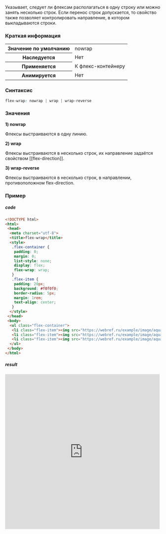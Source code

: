 Указывает, следует ли флексам располагаться в одну строку или можно занять несколько строк. Если перенос строк допускается, то свойство также позволяет контролировать направление, в котором выкладываются строки.

### Краткая информация
<table>
	<tbody>
		<tr>
			<th>Значение по умолчанию</th>
			<td>nowrap</td>
		</tr>
		<tr>
			<th>Наследуется</th>
			<td>Нет</td>
		</tr>
		<tr>
			<th>Применяется</th>
			<td>К флекс-контейнеру</td>
		</tr>
		<tr>
			<th>Анимируется</th>
			<td>Нет</td>
		</tr>
	</tbody>
</table>

### Синтаксис
```css
flex-wrap: nowrap | wrap | wrap-reverse
```

### Значения
__1) nowrap__

Флексы выстраиваются в одну линию.

__2) wrap__

Флексы выстраиваются в несколько строк, их направление задаётся свойством [[flex-direction]].

__3) wrap-reverse__

Флексы выстраиваются в несколько строк, в направлении, противоположном flex-direction.

### Пример
##### code
```html
<!DOCTYPE html> 
<html> 
 <head> 
  <meta charset="utf-8"> 
  <title>flex-wrap</title>
  <style>
   .flex-container {
    padding: 0;
    margin: 0;
    list-style: none;
    display: flex;
    flex-wrap: wrap;
   }
   .flex-item {
    padding: 20px;
    background: #f0f0f0;
    border-radius: 5px;
    margin: 1rem;
    text-align: center; 
   }
  </style>
 </head> 
 <body> 
  <ul class="flex-container">
   <li class="flex-item"><img src="https://webref.ru/example/image/aquaria1.jpg" alt=""></li>
   <li class="flex-item"><img src="https://webref.ru/example/image/aquaria2.jpg" alt=""></li>
   <li class="flex-item"><img src="https://webref.ru/example/image/aquaria3.jpg" alt=""></li>
  </ul>
 </body> 
</html>
```

##### result
<iframe src="http://localhost:50000/flex-wrap.html" style="background: white; border: none; width: 500px; height: 500px;"/></iframe>
